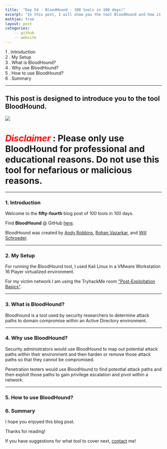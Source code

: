 ```yaml
---
title:  "Day 54 - BloodHound - 100 tools in 100 days!"
excerpt: "In this post, I will show you the tool BloodHound and how it works."
mathjax: true
layout: post
categories:
    -- github
    -- website
---
```


1 . Introduction
<br>
2 . My Setup
<br>
3 . What is BloodHound?
<br>
4 . Why use BloodHound?
<br>
5 . How to use BloodHound?
<br>
6 . Summary

---

## This post is designed to introduce you to the tool BloodHound.

![](https://bloodhound.readthedocs.io/en/latest/_images/bloodhound-logo.png)

# <span style="color:red">***Disclaimer***</span> : **Please only use BloodHound for professional and educational reasons. Do not use this tool for nefarious or malicious reasons.**

---

### 1. **Introduction**

Welcome to the **fifty-fourth** blog post of 100 tools in 100 days.<br> 

Find **BloodHound** @ GitHub [here](https://github.com/BloodHoundAD/BloodHound).

BloodHound was created by [Andy Robbins](https://twitter.com/_wald0), [Rohan Vazarkar](https://twitter.com/CptJesus), and [Will Schroeder](https://twitter.com/harmj0y).

---

### 2. **My Setup**

For running the BloodHound tool, I used Kali Linux in a VMware Workstation 16 Player virtualized environment.

For my victim network I am using the TryhackMe room ["Post-Exploitation Basics"](https://tryhackme.com/room/postexploit).

---

### 3. **What is BloodHound?**

Bloodhound is a tool used by security researchers to determine attack paths to domain compromise within an Active Directory environment. 

---

### 4. **Why use BloodHound?**

Security administrators would use BloodHound to map out potential attack paths within their environment and then harden or remove those attack paths so that they cannot be compromised.

Penetration testers would use BloodHound to find potential attack paths and then exploit those paths to gain privilege escalation and pivot within a network. 



---

### 5. **How to use BloodHound?**


### 6. **Summary**


I hope you enjoyed this blog post.

Thanks for reading!<br>

If you have suggestions for what tool to cover next, [contact](mailto:matthew.o.mccorkle@gmail.com) me!
